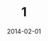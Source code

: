 ---
title: "1"
collection: talks
type: "Talk"
venue: "adn lljaljljg UK San Francisco, Department of Testing"
excerpt: "www"
date: 2014-02-01
location: "ad fall da San Francisco, California"
---
